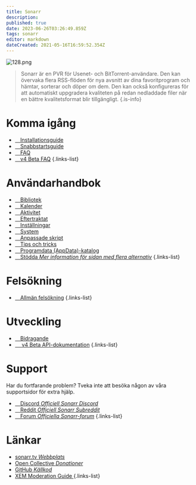```yaml
---
title: Sonarr
description: 
published: true
date: 2023-06-26T03:26:49.859Z
tags: sonarr
editor: markdown
dateCreated: 2021-05-16T16:59:52.354Z
---
```


![128.png](/assets/sonarr/logos/128.png)

> Sonarr är en PVR för Usenet- och BitTorrent-användare. Den kan övervaka flera RSS-flöden för nya avsnitt av dina favoritprogram och hämtar, sorterar och döper om dem. Den kan också konfigureras för att automatiskt uppgradera kvaliteten på redan nedladdade filer när en bättre kvalitetsformat blir tillgängligt.
{.is-info}

# Komma igång

- [<i class="fas fa-plus-square"></i>&emsp;Installationsguide](/sonarr/installation)
- [<i class="fas fa-book-open"></i>&emsp;Snabbstartsguide](/sonarr/quick-start-guide)
- [<i class="far fa-question-circle"></i>&emsp;FAQ](/sonarr/faq)
- [<i class="far fa-question-circle"></i>&emsp;v4 Beta FAQ](/sonarr/faq-v4)
{.links-list}

# Användarhandbok

- [<i class="fas fa-play"></i>&emsp;Bibliotek](/sonarr/library)
- [<i class="fas fa-calendar-alt"></i>&emsp;Kalender](/sonarr/calendar)
- [<i class="fas fa-clock"></i>&emsp;Aktivitet](/sonarr/activity)
- [<i class="fas fa-search-minus"></i>&emsp;Eftertraktat](/sonarr/wanted)
- [<i class="fas fa-cogs"></i>&emsp;Inställningar](/sonarr/settings)
- [<i class="fas fa-laptop"></i>&emsp;System](/sonarr/system)
- [<i class="fas fa-scroll"></i>&emsp;Anpassade skript](/sonarr/custom-scripts)
- [<i class="fas fa-gifts"></i>&emsp;Tips och tricks](/sonarr/tips-and-tricks)
- [<i class="fas fa-database"></i>&emsp;Programdata (AppData)-katalog](/sonarr/appdata-directory)
- [<i class="fas fa-cogs"></i>&emsp;Stödda *Mer information för sidan med flera alternativ*](/sonarr/supported)
{.links-list}

# Felsökning

- [<i class="far fa-life-ring"></i>&emsp;Allmän felsökning](/sonarr/troubleshooting)
{.links-list}

# Utveckling

- [<i class="fas fa-laptop-code"></i>&emsp;Bidragande](/sonarr/contributing)
- [<i class="fas fa-book"></i>&emsp; v4 Beta API-dokumentation](https://sonarr.tv/docs/api)
{.links-list}

# Support

Har du fortfarande problem? Tveka inte att besöka någon av våra supportsidor för extra hjälp.

- [<i class="fab fa-discord"></i>&emsp;Discord *Officiell Sonarr Discord*](https://discord.sonarr.tv/)
- [<i class="fab fa-reddit"></i>&emsp;Reddit *Officiell Sonarr Subreddit*](https://reddit.com/r/sonarr)
- [<i class="fab fa-wpforms"></i>&emsp;Forum *Officiella Sonarr-forum*](https://forums.sonarr.tv/)
{.links-list}

# Länkar

- [sonarr.tv *Webbplats*](https://sonarr.tv)
- [Open Collective *Donationer*](https://opencollective.com/sonarr)
- [GitHub *Källkod*](https://github.com/sonarr/sonarr)
- [XEM Moderation Guide *<i class="fab fa-xing"></i>*](/sonarr/xem-guide)
{.links-list}